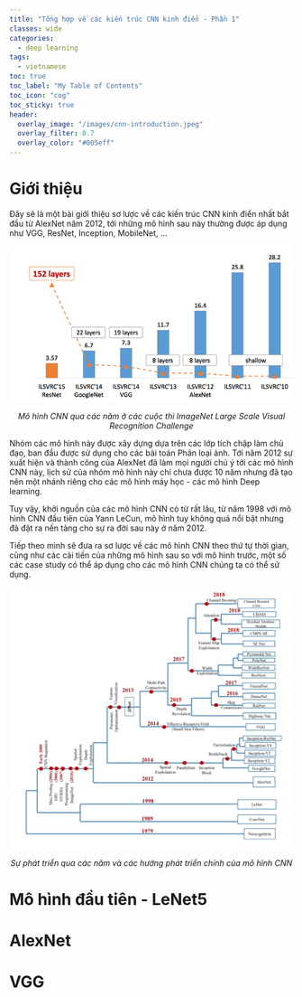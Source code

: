 ```yaml
---
title: "Tổng hợp về các kiến trúc CNN kinh điển - Phần 1"
classes: wide
categories:
  - deep learning
tags:
  - vietnamese
toc: true
toc_label: "My Table of Contents"
toc_icon: "cog"
toc_sticky: true
header:
  overlay_image: "/images/cnn-introduction.jpeg"
  overlay_filter: 0.7
  overlay_color: "#005eff"
---
```


# Giới thiệu

Đây sẽ là một bài giới thiệu sơ lược về các kiến trúc CNN kinh điển nhất bắt đầu từ AlexNet năm 2012, tới những mô hình sau này thường được áp dụng như VGG, ResNet, Inception, MobileNet, ...

![Mô hình CNN qua các năm ở cuộc thi ImageNet Large Scale Visual Recognition Challenge](/images/evolution_cnn.png)

<div align="center" style="font-style: italic">
Mô hình CNN qua các năm ở các cuộc thi ImageNet Large Scale Visual Recognition Challenge
</div>


Nhóm các mô hình này được xây dựng dựa trên các lớp tích chập làm chủ đạo, ban đầu được sử dụng cho các bài toán Phân loại ảnh.
Tới năm 2012 sự xuất hiện và thành công của AlexNet đã làm mọi người chú ý tới các mô hình CNN này, lịch sử của nhóm mô hình này chỉ chưa được 10 năm nhưng đã tạo nên một nhánh riêng cho các mô hình máy học - các mô hình Deep learning.

Tuy vậy, khởi nguồn của các mô hình CNN có từ rất lâu, từ năm 1998 với mô hình CNN đầu tiên của Yann LeCun, mô hình tuy không quá nổi bật nhưng đã đặt ra nền tảng cho sự ra đời sau này ở năm 2012.

Tiếp theo mình sẽ đưa ra sơ lược về các mô hình CNN theo thứ tự thời gian, cũng như các cải tiến của những mô hình sau so với mô hình trước, một số các case study có thể áp dụng cho các mô hình CNN chúng ta có thể sử dụng.

![Sự phát triển qua các năm và các hướng phát triển chính của mô hình CNN](/images/evolution_years.png)
<div align="center" style="font-style: italic">
Sự phát triển qua các năm và các hướng phát triển chính của mô hình CNN
</div>


# Mô hình đầu tiên - LeNet5

# AlexNet

# VGG
